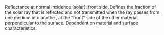﻿Reflectance at normal incidence (solar): front side. Defines the fraction of the solar ray that is reflected and not transmitted when the ray passes from one medium into another, at the "front" side of the other material, perpendicular to the surface. Dependent on material and surface characteristics.
